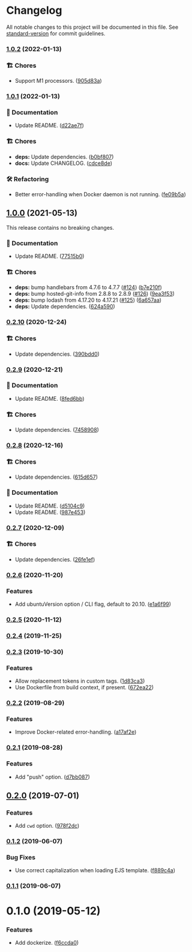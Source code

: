# Changelog

All notable changes to this project will be documented in this file. See [standard-version](https://github.com/conventional-changelog/standard-version) for commit guidelines.

### [1.0.2](https://github.com/darkobits/dockerize/compare/v1.0.1...v1.0.2) (2022-01-13)


### 🏗 Chores

* Support M1 processors. ([905d83a](https://github.com/darkobits/dockerize/commit/905d83adf017f1d56275d6c823e83f66aca5d6b8))

### [1.0.1](https://github.com/darkobits/dockerize/compare/v1.0.0...v1.0.1) (2022-01-13)


### 📖 Documentation

* Update README. ([d22ae7f](https://github.com/darkobits/dockerize/commit/d22ae7fc117b5a229f9aefd75cc5427e2534bf85))


### 🏗 Chores

* **deps:** Update dependencies. ([b0bf807](https://github.com/darkobits/dockerize/commit/b0bf807ace936e91b5f595f2524d835b1760ba10))
* **docs:** Update CHANGELOG. ([cdce8de](https://github.com/darkobits/dockerize/commit/cdce8deb30f6e103c901ba0f07e22d97d02d598a))


### 🛠 Refactoring

* Better error-handling when Docker daemon is not running. ([fe09b5a](https://github.com/darkobits/dockerize/commit/fe09b5ac237b69789095331de56756cb051a6eb4))

## [1.0.0](https://github.com/darkobits/dockerize/compare/v0.2.10...v1.0.0) (2021-05-13)

This release contains no breaking changes.

### 📖 Documentation

* Update README. ([77515b0](https://github.com/darkobits/dockerize/commit/77515b00c4bc70b1a281c977f1a3fd458d5d555a))


### 🏗 Chores

* **deps:** bump handlebars from 4.7.6 to 4.7.7 ([#124](https://github.com/darkobits/dockerize/issues/124)) ([b7e210f](https://github.com/darkobits/dockerize/commit/b7e210fff2afeccb507582b06cf98523a1eb0c19))
* **deps:** bump hosted-git-info from 2.8.8 to 2.8.9 ([#126](https://github.com/darkobits/dockerize/issues/126)) ([9ea3f53](https://github.com/darkobits/dockerize/commit/9ea3f53aed23e78ecfc7614b16b99a9a896c3370))
* **deps:** bump lodash from 4.17.20 to 4.17.21 ([#125](https://github.com/darkobits/dockerize/issues/125)) ([6a657aa](https://github.com/darkobits/dockerize/commit/6a657aa777fb5b0a37c5c535b517ae8fb736fd6a))
* **deps:** Update dependencies. ([624a590](https://github.com/darkobits/dockerize/commit/624a59028ee6cafc5b30024236f91c0aafd5b48e))

### [0.2.10](https://github.com/darkobits/dockerize/compare/v0.2.9...v0.2.10) (2020-12-24)


### 🏗 Chores

* Update dependencies. ([390bdd0](https://github.com/darkobits/dockerize/commit/390bdd0e76b3d345f09d3611cff89236788e4541))

### [0.2.9](https://github.com/darkobits/dockerize/compare/v0.2.8...v0.2.9) (2020-12-21)


### 📖 Documentation

* Update README. ([8fed6bb](https://github.com/darkobits/dockerize/commit/8fed6bb16e0e385895023a4779b511c20a714306))


### 🏗 Chores

* Update dependencies. ([7458908](https://github.com/darkobits/dockerize/commit/7458908ee276981d795e7383e078aba4874cf9bc))

### [0.2.8](https://github.com/darkobits/dockerize/compare/v0.2.7...v0.2.8) (2020-12-16)


### 🏗 Chores

* Update dependencies. ([615d657](https://github.com/darkobits/dockerize/commit/615d65777a737f9dc1b50d5d0a7d4f6697b4ef80))


### 📖 Documentation

* Update README. ([d5104c9](https://github.com/darkobits/dockerize/commit/d5104c9858502cb31988e370bce1065fa76acecc))
* Update README. ([987e453](https://github.com/darkobits/dockerize/commit/987e453520af8f48ffa9c73f2e314bd24b2dd0e2))

### [0.2.7](https://github.com/darkobits/dockerize/compare/v0.2.6...v0.2.7) (2020-12-09)


### 🏗 Chores

* Update dependencies. ([26fe1ef](https://github.com/darkobits/dockerize/commit/26fe1ef7b5a16130b16c94644a681254cc93f771))

### [0.2.6](https://github.com/darkobits/dockerize/compare/v0.2.5...v0.2.6) (2020-11-20)


### Features

* Add ubuntuVersion option / CLI flag, default to 20.10. ([e1a6f99](https://github.com/darkobits/dockerize/commit/e1a6f99ec5042b8138c561748ad9e273452749be))

### [0.2.5](https://github.com/darkobits/dockerize/compare/v0.2.4...v0.2.5) (2020-11-12)

### [0.2.4](https://github.com/darkobits/dockerize/compare/v0.2.3...v0.2.4) (2019-11-25)

### [0.2.3](https://github.com/darkobits/dockerize/compare/v0.2.2...v0.2.3) (2019-10-30)


### Features

* Allow replacement tokens in custom tags. ([1d83ca3](https://github.com/darkobits/dockerize/commit/1d83ca3a33ebf1a8d453a6825d0db687e6710909))
* Use Dockerfile from build context, if present. ([672ea22](https://github.com/darkobits/dockerize/commit/672ea22c2cfcbc27d3edfdc74c6b76a38d4f7980))

### [0.2.2](https://github.com/darkobits/dockerize/compare/v0.2.1...v0.2.2) (2019-08-29)


### Features

* Improve Docker-related error-handling. ([a17af2e](https://github.com/darkobits/dockerize/commit/a17af2e))

### [0.2.1](https://github.com/darkobits/dockerize/compare/v0.2.0...v0.2.1) (2019-08-28)


### Features

* Add "push" option. ([d7bb087](https://github.com/darkobits/dockerize/commit/d7bb087))

## [0.2.0](https://github.com/darkobits/dockerize/compare/v0.1.2...v0.2.0) (2019-07-01)


### Features

* Add `cwd` option. ([978f2dc](https://github.com/darkobits/dockerize/commit/978f2dc))



### [0.1.2](https://github.com/darkobits/dockerize/compare/v0.1.1...v0.1.2) (2019-06-07)


### Bug Fixes

* Use correct capitalization when loading EJS template. ([f889c4a](https://github.com/darkobits/dockerize/commit/f889c4a))



### [0.1.1](https://github.com/darkobits/dockerize/compare/v0.1.0...v0.1.1) (2019-06-07)



# 0.1.0 (2019-05-12)


### Features

* Add dockerize. ([f6ccda0](https://github.com/darkobits/dockerize/commit/f6ccda0))
